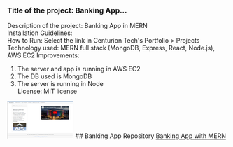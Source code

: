 ### Title of the project: Banking App...
Description of the project: Banking App in MERN <br>
Installation Guidelines: <br>
How to Run: Select the link in Centurion Tech's Portfolio > Projects <br>
Technology used: MERN full stack (MongoDB, Express, React, Node.js), AWS EC2
Improvements: <br> 
1. The server and app is running in AWS EC2<br>
2. The DB used is MongoDB<br>
3. The server is running in Node<br>
License: MIT license <br>
<img src="APSBank.png" width="30%" height="30%">
## Banking App Repository
<a href="https://github.com/CenturionTech/centuriontech.github.io/tree/main/BankingApp_MERN">Banking App with MERN </a>
